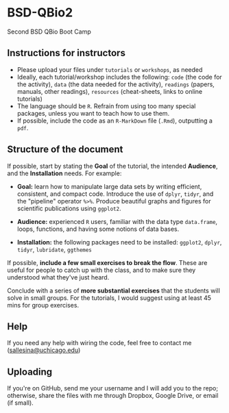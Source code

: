 # BSD-QBio2
Second BSD QBio Boot Camp

## Instructions for instructors
- Please upload your files under `tutorials` or `workshops`, as needed
- Ideally, each tutorial/workshop includes the following: `code` (the code for the activity), `data` (the data needed for the activity), `readings` (papers, manuals, other readings), `resources` (cheat-sheets, links to online tutorials)
- The language should be `R`. Refrain from using too many special packages, unless you want to teach how to use them.
- If possible, include the code as an `R-MarkDown` file (`.Rmd`), outputting a `pdf`.

## Structure of the document
If possible, start by stating the **Goal** of the tutorial, the intended **Audience**, and the **Installation** needs. For example:

- **Goal:** learn how to manipulate large data sets by writing efficient, consistent, and compact code. Introduce the use of `dplyr`, `tidyr`, and the "pipeline" operator `%>%`. Produce beautiful graphs and figures for scientific publications using `ggplot2`.

- **Audience:** experienced `R` users, familiar with the data type `data.frame`, loops, functions, and having some notions of data bases.

- **Installation:** the following packages need to be installed: `ggplot2`, `dplyr`, `tidyr`, `lubridate`, `ggthemes`

If possible, **include a few small exercises to break the flow**. These are useful for people to catch up with the class, and to make sure they understood what they've just heard.

Conclude with a series of **more substantial exercises** that the students will solve in small groups. For the tutorials, I would suggest using at least 45 mins for group exercises.

## Help
If you need any help with wiring the code, feel free to contact me (sallesina@uchicago.edu)

## Uploading
If you're on GitHub, send me your username and I will add you to the repo; otherwise, share the files with me through Dropbox, Google Drive, or email (if small).


